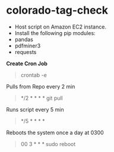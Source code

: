 # colorado-tag-check

- Host script on Amazon EC2 instance.
- Install the following pip modules:
 - pandas
 - pdfminer3
 - requests

**Create Cron Job**

> crontab -e

Pulls from Repo every 2 min
> */2 * * * * git pull

Runs script every 5 min
> */5 * * * * 

Reboots the system once a day at 0300
> 00 3 * * * sudo reboot
